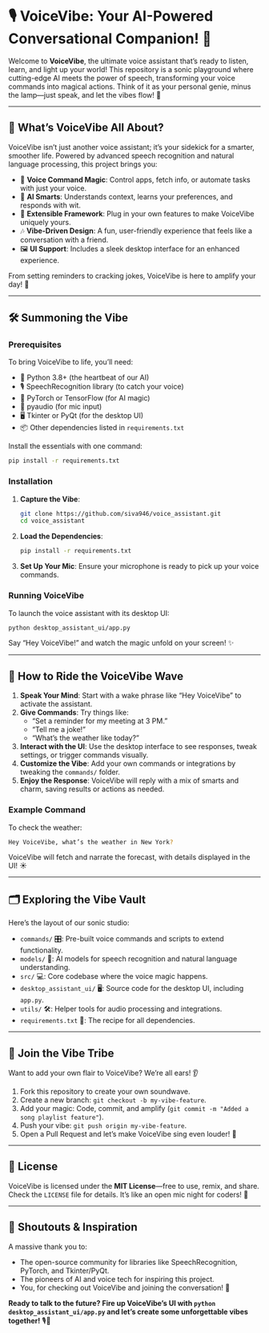 # 🎙️ VoiceVibe: Your AI-Powered Conversational Companion! 🚀

Welcome to **VoiceVibe**, the ultimate voice assistant that’s ready to listen, learn, and light up your world! This repository is a sonic playground where cutting-edge AI meets the power of speech, transforming your voice commands into magical actions. Think of it as your personal genie, minus the lamp—just speak, and let the vibes flow! 🌟

---

## 🌈 What’s VoiceVibe All About?

VoiceVibe isn’t just another voice assistant; it’s your sidekick for a smarter, smoother life. Powered by advanced speech recognition and natural language processing, this project brings you:
- 🎤 **Voice Command Magic**: Control apps, fetch info, or automate tasks with just your voice.
- 🧠 **AI Smarts**: Understands context, learns your preferences, and responds with wit.
- 🔌 **Extensible Framework**: Plug in your own features to make VoiceVibe uniquely yours.
- 🎶 **Vibe-Driven Design**: A fun, user-friendly experience that feels like a conversation with a friend.
- 🖼️ **UI Support**: Includes a sleek desktop interface for an enhanced experience.

From setting reminders to cracking jokes, VoiceVibe is here to amplify your day! 🎉

---

## 🛠️ Summoning the Vibe

### Prerequisites
To bring VoiceVibe to life, you’ll need:
- 🐍 Python 3.8+ (the heartbeat of our AI)
- 🎙️ SpeechRecognition library (to catch your voice)
- 🧩 PyTorch or TensorFlow (for AI magic)
- 📡 pyaudio (for mic input)
- 🖥️ Tkinter or PyQt (for the desktop UI)
- 📦 Other dependencies listed in `requirements.txt`

Install the essentials with one command:
```bash
pip install -r requirements.txt
```

### Installation
1. **Capture the Vibe**:
   ```bash
   git clone https://github.com/siva946/voice_assistant.git
   cd voice_assistant
   ```
2. **Load the Dependencies**:
   ```bash
   pip install -r requirements.txt
   ```
3. **Set Up Your Mic**: Ensure your microphone is ready to pick up your voice commands.

### Running VoiceVibe
To launch the voice assistant with its desktop UI:
```bash
python desktop_assistant_ui/app.py
```
Say “Hey VoiceVibe!” and watch the magic unfold on your screen! ✨

---

## 🎵 How to Ride the VoiceVibe Wave

1. **Speak Your Mind**: Start with a wake phrase like “Hey VoiceVibe” to activate the assistant.
2. **Give Commands**: Try things like:
   - “Set a reminder for my meeting at 3 PM.”
   - “Tell me a joke!”
   - “What’s the weather like today?”
3. **Interact with the UI**: Use the desktop interface to see responses, tweak settings, or trigger commands visually.
4. **Customize the Vibe**: Add your own commands or integrations by tweaking the `commands/` folder.
5. **Enjoy the Response**: VoiceVibe will reply with a mix of smarts and charm, saving results or actions as needed.

### Example Command
To check the weather:
```bash
Hey VoiceVibe, what’s the weather in New York?
```
VoiceVibe will fetch and narrate the forecast, with details displayed in the UI! ☀️

---

## 🗂️ Exploring the Vibe Vault

Here’s the layout of our sonic studio:
- `commands/` 🎛️: Pre-built voice commands and scripts to extend functionality.
- `models/` 🧠: AI models for speech recognition and natural language understanding.
- `src/` 💻: Core codebase where the voice magic happens.
- `desktop_assistant_ui/` 🖥️: Source code for the desktop UI, including `app.py`.
- `utils/` 🛠️: Helper tools for audio processing and integrations.
- `requirements.txt` 📜: The recipe for all dependencies.

---

## 🤝 Join the Vibe Tribe

Want to add your own flair to VoiceVibe? We’re all ears! 👂
1. Fork this repository to create your own soundwave.
2. Create a new branch: `git checkout -b my-vibe-feature`.
3. Add your magic: Code, commit, and amplify (`git commit -m "Added a song playlist feature"`).
4. Push your vibe: `git push origin my-vibe-feature`.
5. Open a Pull Request and let’s make VoiceVibe sing even louder! 🎤

---

## 📜 License

VoiceVibe is licensed under the **MIT License**—free to use, remix, and share. Check the `LICENSE` file for details. It’s like an open mic night for coders! 🎵

---

## 🙌 Shoutouts & Inspiration

A massive thank you to:
- The open-source community for libraries like SpeechRecognition, PyTorch, and Tkinter/PyQt.
- The pioneers of AI and voice tech for inspiring this project.
- You, for checking out VoiceVibe and joining the conversation! 🌟

**Ready to talk to the future? Fire up VoiceVibe’s UI with `python desktop_assistant_ui/app.py` and let’s create some unforgettable vibes together!** 🎙️🚀